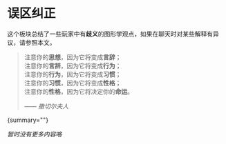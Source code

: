 # 误区纠正

<tldr>

这个板块总结了一些玩家中有**歧义**的图形学观点，如果在聊天时对某些解释有异议，请参照本文。
</tldr>

> 注意你的**思想**，因为它将变成**言辞**；  
> 注意你的**言辞**，因为它将变成**行为**；  
> 注意你的**行为**，因为它将变成**习惯**；  
> 注意你的**习惯**，因为它将变成**性格**；  
> 注意你的**性格**，因为它将决定你的**命运**。
>
> —— *撒切尔夫人*

[](raytracingCorrection.md){summary=""}

_暂时没有更多内容咯_

<seealso style="cards">
    <category ref="related">
        <a href="PopOfScience.md" summary="主要的科普板块。"/>
        <a href="QAs.md" summary="总结了社区中经常有人提起的概念性问题。"/>
        <a href="Troubleshoot.md" summary="提供快速解决光影和资源包问题的办法。"/>
    </category>
</seealso>

